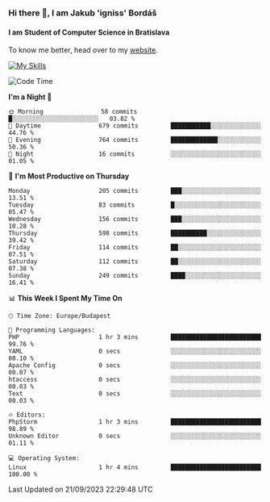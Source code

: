 ### Hi there 👋, I am Jakub 'igniss' Bordáš

#### I am Student of Computer Science in Bratislava
To know me better, head over to my [website](https://bordas.sk).

[![My Skills](https://skillicons.dev/icons?i=js,html,css,figma,svelte,java,kotlin,python,postgresql,typescript,nest,nodejs)](https://bordas.sk)


<!--START_SECTION:waka-->
![Code Time](http://img.shields.io/badge/Code%20Time-1%2C206%20hrs%2043%20mins-blue)

**I'm a Night 🦉** 

```text
🌞 Morning                58 commits          █░░░░░░░░░░░░░░░░░░░░░░░░   03.82 % 
🌆 Daytime                679 commits         ███████████░░░░░░░░░░░░░░   44.76 % 
🌃 Evening                764 commits         █████████████░░░░░░░░░░░░   50.36 % 
🌙 Night                  16 commits          ░░░░░░░░░░░░░░░░░░░░░░░░░   01.05 % 
```
📅 **I'm Most Productive on Thursday** 

```text
Monday                   205 commits         ███░░░░░░░░░░░░░░░░░░░░░░   13.51 % 
Tuesday                  83 commits          █░░░░░░░░░░░░░░░░░░░░░░░░   05.47 % 
Wednesday                156 commits         ███░░░░░░░░░░░░░░░░░░░░░░   10.28 % 
Thursday                 598 commits         ██████████░░░░░░░░░░░░░░░   39.42 % 
Friday                   114 commits         ██░░░░░░░░░░░░░░░░░░░░░░░   07.51 % 
Saturday                 112 commits         ██░░░░░░░░░░░░░░░░░░░░░░░   07.38 % 
Sunday                   249 commits         ████░░░░░░░░░░░░░░░░░░░░░   16.41 % 
```


📊 **This Week I Spent My Time On** 

```text
🕑︎ Time Zone: Europe/Budapest

💬 Programming Languages: 
PHP                      1 hr 3 mins         █████████████████████████   99.76 % 
YAML                     0 secs              ░░░░░░░░░░░░░░░░░░░░░░░░░   00.10 % 
Apache Config            0 secs              ░░░░░░░░░░░░░░░░░░░░░░░░░   00.07 % 
htaccess                 0 secs              ░░░░░░░░░░░░░░░░░░░░░░░░░   00.03 % 
Text                     0 secs              ░░░░░░░░░░░░░░░░░░░░░░░░░   00.03 % 

🔥 Editors: 
PhpStorm                 1 hr 3 mins         █████████████████████████   98.89 % 
Unknown Editor           0 secs              ░░░░░░░░░░░░░░░░░░░░░░░░░   01.11 % 

💻 Operating System: 
Linux                    1 hr 4 mins         █████████████████████████   100.00 % 
```


 Last Updated on 21/09/2023 22:29:48 UTC
<!--END_SECTION:waka-->
